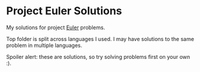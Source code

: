 # Project Euler Solutions
My solutions for project [Euler](https://projecteuler.net/) problems.

Top folder is split across languages I used. I may have solutions to the same problem in multiple languages.

Spoiler alert: these are solutions, so try solving problems first on your own :).
